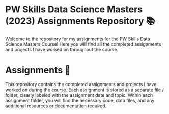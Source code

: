 # PW Skills Data Science Masters (2023) Assignments Repository 📚
Welcome to the repository for my assignments for the PW Skills Data Science Masters Course! Here you will find all the completed assignments and projects I have worked on throughout the course.
# Assignments 📝
This repository contains the completed assignments and projects I have worked on during the course. Each assignment is stored as a separate file / folder, clearly labeled with the assignment date and topic. Within each assignment folder, you will find the necessary code, data files, and any additional resources or documentation required.
